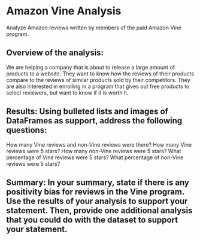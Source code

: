 # Amazon Vine Analysis
Analyze Amazon reviews written by members of the paid Amazon Vine program.

## Overview of the analysis: 
We are helping a company that is about to release a large amount of products to a website. They want to know how the reviews of their products compare to the reviews of similar products sold by their competitors. They are also interested in enrolling in a program that gives out free products to select reviewers, but want to know if it is worth it.

## Results: Using bulleted lists and images of DataFrames as support, address the following questions:

How many Vine reviews and non-Vine reviews were there?
How many Vine reviews were 5 stars? How many non-Vine reviews were 5 stars?
What percentage of Vine reviews were 5 stars? What percentage of non-Vine reviews were 5 stars?

## Summary: In your summary, state if there is any positivity bias for reviews in the Vine program. Use the results of your analysis to support your statement. Then, provide one additional analysis that you could do with the dataset to support your statement.
